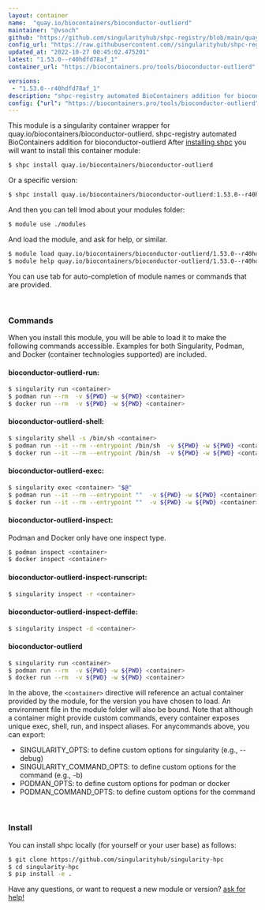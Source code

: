 ```yaml
---
layout: container
name:  "quay.io/biocontainers/bioconductor-outlierd"
maintainer: "@vsoch"
github: "https://github.com/singularityhub/shpc-registry/blob/main/quay.io/biocontainers/bioconductor-outlierd/container.yaml"
config_url: "https://raw.githubusercontent.com//singularityhub/shpc-registry/main/quay.io/biocontainers/bioconductor-outlierd/container.yaml"
updated_at: "2022-10-27 00:45:02.475201"
latest: "1.53.0--r40hdfd78af_1"
container_url: "https://biocontainers.pro/tools/bioconductor-outlierd"

versions:
 - "1.53.0--r40hdfd78af_1"
description: "shpc-registry automated BioContainers addition for bioconductor-outlierd"
config: {"url": "https://biocontainers.pro/tools/bioconductor-outlierd", "maintainer": "@vsoch", "description": "shpc-registry automated BioContainers addition for bioconductor-outlierd", "latest": {"1.53.0--r40hdfd78af_1": "sha256:af8ea301b17e0f0a29afb988b3dc04bf18d4c73849bac280f2908d4b5b981388"}, "tags": {"1.53.0--r40hdfd78af_1": "sha256:af8ea301b17e0f0a29afb988b3dc04bf18d4c73849bac280f2908d4b5b981388"}, "docker": "quay.io/biocontainers/bioconductor-outlierd"}
---
```


This module is a singularity container wrapper for quay.io/biocontainers/bioconductor-outlierd.
shpc-registry automated BioContainers addition for bioconductor-outlierd
After [installing shpc](#install) you will want to install this container module:


```bash
$ shpc install quay.io/biocontainers/bioconductor-outlierd
```

Or a specific version:

```bash
$ shpc install quay.io/biocontainers/bioconductor-outlierd:1.53.0--r40hdfd78af_1
```

And then you can tell lmod about your modules folder:

```bash
$ module use ./modules
```

And load the module, and ask for help, or similar.

```bash
$ module load quay.io/biocontainers/bioconductor-outlierd/1.53.0--r40hdfd78af_1
$ module help quay.io/biocontainers/bioconductor-outlierd/1.53.0--r40hdfd78af_1
```

You can use tab for auto-completion of module names or commands that are provided.

<br>

### Commands

When you install this module, you will be able to load it to make the following commands accessible.
Examples for both Singularity, Podman, and Docker (container technologies supported) are included.

#### bioconductor-outlierd-run:

```bash
$ singularity run <container>
$ podman run --rm  -v ${PWD} -w ${PWD} <container>
$ docker run --rm  -v ${PWD} -w ${PWD} <container>
```

#### bioconductor-outlierd-shell:

```bash
$ singularity shell -s /bin/sh <container>
$ podman run --it --rm --entrypoint /bin/sh  -v ${PWD} -w ${PWD} <container>
$ docker run --it --rm --entrypoint /bin/sh  -v ${PWD} -w ${PWD} <container>
```

#### bioconductor-outlierd-exec:

```bash
$ singularity exec <container> "$@"
$ podman run --it --rm --entrypoint ""  -v ${PWD} -w ${PWD} <container> "$@"
$ docker run --it --rm --entrypoint ""  -v ${PWD} -w ${PWD} <container> "$@"
```

#### bioconductor-outlierd-inspect:

Podman and Docker only have one inspect type.

```bash
$ podman inspect <container>
$ docker inspect <container>
```

#### bioconductor-outlierd-inspect-runscript:

```bash
$ singularity inspect -r <container>
```

#### bioconductor-outlierd-inspect-deffile:

```bash
$ singularity inspect -d <container>
```



#### bioconductor-outlierd

```bash
$ singularity run <container>
$ podman run --rm  -v ${PWD} -w ${PWD} <container>
$ docker run --rm  -v ${PWD} -w ${PWD} <container>
```


In the above, the `<container>` directive will reference an actual container provided
by the module, for the version you have chosen to load. An environment file in the
module folder will also be bound. Note that although a container
might provide custom commands, every container exposes unique exec, shell, run, and
inspect aliases. For anycommands above, you can export:

 - SINGULARITY_OPTS: to define custom options for singularity (e.g., --debug)
 - SINGULARITY_COMMAND_OPTS: to define custom options for the command (e.g., -b)
 - PODMAN_OPTS: to define custom options for podman or docker
 - PODMAN_COMMAND_OPTS: to define custom options for the command

<br>

### Install

You can install shpc locally (for yourself or your user base) as follows:

```bash
$ git clone https://github.com/singularityhub/singularity-hpc
$ cd singularity-hpc
$ pip install -e .
```

Have any questions, or want to request a new module or version? [ask for help!](https://github.com/singularityhub/singularity-hpc/issues)